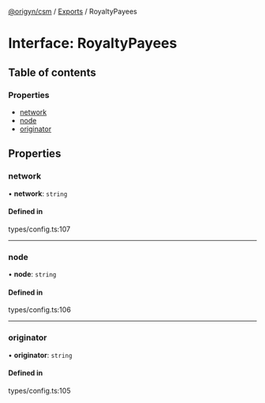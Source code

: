 [@origyn/csm](../README.md) / [Exports](../modules.md) / RoyaltyPayees

# Interface: RoyaltyPayees

## Table of contents

### Properties

- [network](RoyaltyPayees.md#network)
- [node](RoyaltyPayees.md#node)
- [originator](RoyaltyPayees.md#originator)

## Properties

### network

• **network**: `string`

#### Defined in

types/config.ts:107

___

### node

• **node**: `string`

#### Defined in

types/config.ts:106

___

### originator

• **originator**: `string`

#### Defined in

types/config.ts:105
